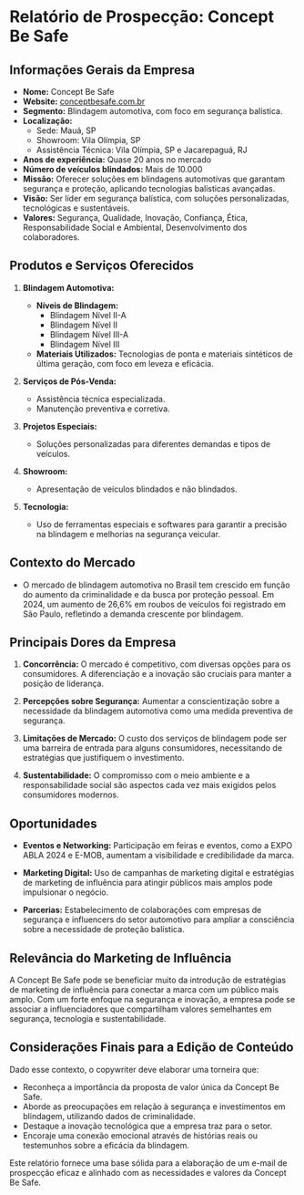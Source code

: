 # Relatório de Prospecção: Concept Be Safe

## Informações Gerais da Empresa
- **Nome:** Concept Be Safe
- **Website:** [conceptbesafe.com.br](https://conceptbesafe.com.br)
- **Segmento:** Blindagem automotiva, com foco em segurança balística.
- **Localização:** 
  - Sede: Mauá, SP
  - Showroom: Vila Olímpia, SP
  - Assistência Técnica: Vila Olímpia, SP e Jacarepaguá, RJ
- **Anos de experiência:** Quase 20 anos no mercado
- **Número de veículos blindados:** Mais de 10.000
- **Missão:** Oferecer soluções em blindagens automotivas que garantam segurança e proteção, aplicando tecnologias balísticas avançadas.
- **Visão:** Ser líder em segurança balística, com soluções personalizadas, tecnológicas e sustentáveis.
- **Valores:** Segurança, Qualidade, Inovação, Confiança, Ética, Responsabilidade Social e Ambiental, Desenvolvimento dos colaboradores.

## Produtos e Serviços Oferecidos
1. **Blindagem Automotiva:**
   - **Níveis de Blindagem:**
     - Blindagem Nível II-A
     - Blindagem Nível II
     - Blindagem Nível III-A
     - Blindagem Nível III
   - **Materiais Utilizados:** Tecnologias de ponta e materiais sintéticos de última geração, com foco em leveza e eficácia.

2. **Serviços de Pós-Venda:**
   - Assistência técnica especializada.
   - Manutenção preventiva e corretiva.

3. **Projetos Especiais:**
   - Soluções personalizadas para diferentes demandas e tipos de veículos.

4. **Showroom:**
   - Apresentação de veículos blindados e não blindados.

5. **Tecnologia:**
   - Uso de ferramentas especiais e softwares para garantir a precisão na blindagem e melhorias na segurança veicular.

## Contexto do Mercado
- O mercado de blindagem automotiva no Brasil tem crescido em função do aumento da criminalidade e da busca por proteção pessoal. Em 2024, um aumento de 26,6% em roubos de veículos foi registrado em São Paulo, refletindo a demanda crescente por blindagem.

## Principais Dores da Empresa
1. **Concorrência:** O mercado é competitivo, com diversas opções para os consumidores. A diferenciação e a inovação são cruciais para manter a posição de liderança.
   
2. **Percepções sobre Segurança:** Aumentar a conscientização sobre a necessidade da blindagem automotiva como uma medida preventiva de segurança.
   
3. **Limitações de Mercado:** O custo dos serviços de blindagem pode ser uma barreira de entrada para alguns consumidores, necessitando de estratégias que justifiquem o investimento.

4. **Sustentabilidade:** O compromisso com o meio ambiente e a responsabilidade social são aspectos cada vez mais exigidos pelos consumidores modernos.

## Oportunidades
- **Eventos e Networking:** Participação em feiras e eventos, como a EXPO ABLA 2024 e E-MOB, aumentam a visibilidade e credibilidade da marca.
  
- **Marketing Digital:** Uso de campanhas de marketing digital e estratégias de marketing de influência para atingir públicos mais amplos pode impulsionar o negócio.

- **Parcerias:** Estabelecimento de colaborações com empresas de segurança e influencers do setor automotivo para ampliar a consciência sobre a necessidade de proteção balística.

## Relevância do Marketing de Influência
A Concept Be Safe pode se beneficiar muito da introdução de estratégias de marketing de influência para conectar a marca com um público mais amplo. Com um forte enfoque na segurança e inovação, a empresa pode se associar a influenciadores que compartilham valores semelhantes em segurança, tecnologia e sustentabilidade.

## Considerações Finais para a Edição de Conteúdo
Dado esse contexto, o copywriter deve elaborar uma torneira que:
- Reconheça a importância da proposta de valor única da Concept Be Safe.
- Aborde as preocupações em relação à segurança e investimentos em blindagem, utilizando dados de criminalidade.
- Destaque a inovação tecnológica que a empresa traz para o setor.
- Encoraje uma conexão emocional através de histórias reais ou testemunhos sobre a eficácia da blindagem.

Este relatório fornece uma base sólida para a elaboração de um e-mail de prospecção eficaz e alinhado com as necessidades e valores da Concept Be Safe.